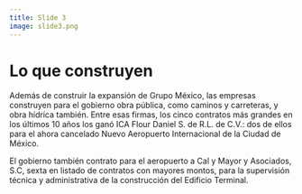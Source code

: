 ```yaml
---
title: Slide 3
image: slide3.png
---
```


# Lo que construyen

Además de construir la expansión de Grupo México, las empresas construyen para el gobierno obra pública, como caminos y carreteras, y obra hídrica también. Entre esas firmas, los cinco contratos más grandes en los últimos 10 años los ganó ICA Flour Daniel S. de R.L. de C.V.: dos de ellos para el ahora cancelado Nuevo Aeropuerto Internacional de la Ciudad de México.

El gobierno también contrato para el aeropuerto a Cal y Mayor y Asociados, S.C, sexta en listado de contratos con mayores montos, para la supervisión técnica y administrativa de la construcción del Edificio Terminal.
